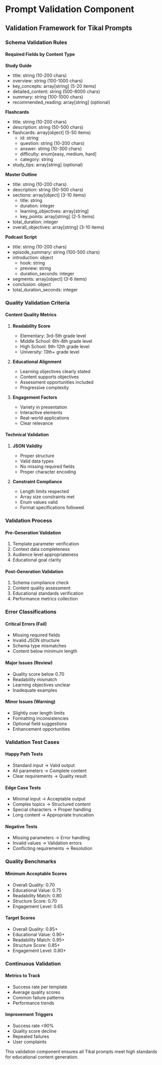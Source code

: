 # Prompt Validation Component

## Validation Framework for Tikal Prompts

### Schema Validation Rules

#### Required Fields by Content Type

**Study Guide**
- title: string (10-200 chars)
- overview: string (100-1000 chars)
- key_concepts: array[string] (5-20 items)
- detailed_content: string (500-8000 chars)
- summary: string (100-1000 chars)
- recommended_reading: array[string] (optional)

**Flashcards**
- title: string (10-200 chars)
- description: string (50-500 chars)
- flashcards: array[object] (5-50 items)
  - id: string
  - question: string (10-200 chars)
  - answer: string (10-300 chars)
  - difficulty: enum[easy, medium, hard]
  - category: string
- study_tips: array[string] (optional)

**Master Outline**
- title: string (10-200 chars)
- description: string (50-500 chars)
- sections: array[object] (3-10 items)
  - title: string
  - duration: integer
  - learning_objectives: array[string]
  - key_points: array[string] (2-5 items)
- total_duration: integer
- overall_objectives: array[string] (3-10 items)

**Podcast Script**
- title: string (10-200 chars)
- episode_summary: string (100-500 chars)
- introduction: object
  - hook: string
  - preview: string
  - duration_seconds: integer
- segments: array[object] (3-6 items)
- conclusion: object
- total_duration_seconds: integer

### Quality Validation Criteria

#### Content Quality Metrics
1. **Readability Score**
   - Elementary: 3rd-5th grade level
   - Middle School: 6th-8th grade level
   - High School: 9th-12th grade level
   - University: 13th+ grade level

2. **Educational Alignment**
   - Learning objectives clearly stated
   - Content supports objectives
   - Assessment opportunities included
   - Progressive complexity

3. **Engagement Factors**
   - Variety in presentation
   - Interactive elements
   - Real-world applications
   - Clear relevance

#### Technical Validation
1. **JSON Validity**
   - Proper structure
   - Valid data types
   - No missing required fields
   - Proper character encoding

2. **Constraint Compliance**
   - Length limits respected
   - Array size constraints met
   - Enum values valid
   - Format specifications followed

### Validation Process

#### Pre-Generation Validation
1. Template parameter verification
2. Context data completeness
3. Audience level appropriateness
4. Educational goal clarity

#### Post-Generation Validation
1. Schema compliance check
2. Content quality assessment
3. Educational standards verification
4. Performance metrics collection

### Error Classifications

#### Critical Errors (Fail)
- Missing required fields
- Invalid JSON structure
- Schema type mismatches
- Content below minimum length

#### Major Issues (Review)
- Quality score below 0.70
- Readability mismatch
- Learning objectives unclear
- Inadequate examples

#### Minor Issues (Warning)
- Slightly over length limits
- Formatting inconsistencies
- Optional field suggestions
- Enhancement opportunities

### Validation Test Cases

#### Happy Path Tests
- Standard input → Valid output
- All parameters → Complete content
- Clear requirements → Quality result

#### Edge Case Tests
- Minimal input → Acceptable output
- Complex topics → Structured content
- Special characters → Proper handling
- Long content → Appropriate truncation

#### Negative Tests
- Missing parameters → Error handling
- Invalid values → Validation errors
- Conflicting requirements → Resolution

### Quality Benchmarks

#### Minimum Acceptable Scores
- Overall Quality: 0.70
- Educational Value: 0.75
- Readability Match: 0.80
- Structure Score: 0.70
- Engagement Level: 0.65

#### Target Scores
- Overall Quality: 0.85+
- Educational Value: 0.90+
- Readability Match: 0.95+
- Structure Score: 0.85+
- Engagement Level: 0.80+

### Continuous Validation

#### Metrics to Track
- Success rate per template
- Average quality scores
- Common failure patterns
- Performance trends

#### Improvement Triggers
- Success rate <90%
- Quality score decline
- Repeated failures
- User complaints

This validation component ensures all Tikal prompts meet high standards for educational content generation.